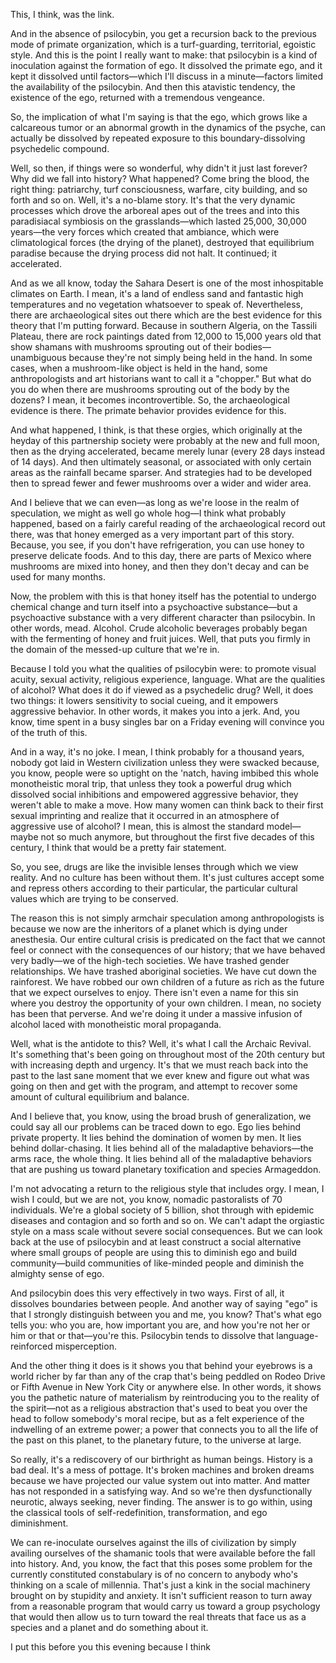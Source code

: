 This, I think, was the link.

And in the absence of psilocybin, you get a recursion back to the previous mode of primate organization, which is a turf-guarding, territorial, egoistic style. And this is the point I really want to make: that psilocybin is a kind of inoculation against the formation of ego. It dissolved the primate ego, and it kept it dissolved until factors—which I'll discuss in a minute—factors limited the availability of the psilocybin. And then this atavistic tendency, the existence of the ego, returned with a tremendous vengeance.

So, the implication of what I'm saying is that the ego, which grows like a calcareous tumor or an abnormal growth in the dynamics of the psyche, can actually be dissolved by repeated exposure to this boundary-dissolving psychedelic compound.

Well, so then, if things were so wonderful, why didn't it just last forever? Why did we fall into history? What happened? Come bring the blood, the right thing: patriarchy, turf consciousness, warfare, city building, and so forth and so on. Well, it's a no-blame story. It's that the very dynamic processes which drove the arboreal apes out of the trees and into this paradisiacal symbiosis on the grasslands—which lasted 25,000, 30,000 years—the very forces which created that ambiance, which were climatological forces (the drying of the planet), destroyed that equilibrium paradise because the drying process did not halt. It continued; it accelerated.

And as we all know, today the Sahara Desert is one of the most inhospitable climates on Earth. I mean, it's a land of endless sand and fantastic high temperatures and no vegetation whatsoever to speak of. Nevertheless, there are archaeological sites out there which are the best evidence for this theory that I'm putting forward. Because in southern Algeria, on the Tassili Plateau, there are rock paintings dated from 12,000 to 15,000 years old that show shamans with mushrooms sprouting out of their bodies—unambiguous because they're not simply being held in the hand. In some cases, when a mushroom-like object is held in the hand, some anthropologists and art historians want to call it a "chopper." But what do you do when there are mushrooms sprouting out of the body by the dozens? I mean, it becomes incontrovertible. So, the archaeological evidence is there. The primate behavior provides evidence for this.

And what happened, I think, is that these orgies, which originally at the heyday of this partnership society were probably at the new and full moon, then as the drying accelerated, became merely lunar (every 28 days instead of 14 days). And then ultimately seasonal, or associated with only certain areas as the rainfall became sparser. And strategies had to be developed then to spread fewer and fewer mushrooms over a wider and wider area.

And I believe that we can even—as long as we're loose in the realm of speculation, we might as well go whole hog—I think what probably happened, based on a fairly careful reading of the archaeological record out there, was that honey emerged as a very important part of this story. Because, you see, if you don't have refrigeration, you can use honey to preserve delicate foods. And to this day, there are parts of Mexico where mushrooms are mixed into honey, and then they don't decay and can be used for many months.

Now, the problem with this is that honey itself has the potential to undergo chemical change and turn itself into a psychoactive substance—but a psychoactive substance with a very different character than psilocybin. In other words, mead. Alcohol. Crude alcoholic beverages probably began with the fermenting of honey and fruit juices. Well, that puts you firmly in the domain of the messed-up culture that we're in.

Because I told you what the qualities of psilocybin were: to promote visual acuity, sexual activity, religious experience, language. What are the qualities of alcohol? What does it do if viewed as a psychedelic drug? Well, it does two things: it lowers sensitivity to social cueing, and it empowers aggressive behavior. In other words, it makes you into a jerk. And, you know, time spent in a busy singles bar on a Friday evening will convince you of the truth of this.

And in a way, it's no joke. I mean, I think probably for a thousand years, nobody got laid in Western civilization unless they were swacked because, you know, people were so uptight on the 'natch, having imbibed this whole monotheistic moral trip, that unless they took a powerful drug which dissolved social inhibitions and empowered aggressive behavior, they weren't able to make a move. How many women can think back to their first sexual imprinting and realize that it occurred in an atmosphere of aggressive use of alcohol? I mean, this is almost the standard model—maybe not so much anymore, but throughout the first five decades of this century, I think that would be a pretty fair statement.

So, you see, drugs are like the invisible lenses through which we view reality. And no culture has been without them. It's just cultures accept some and repress others according to their particular, the particular cultural values which are trying to be conserved.

The reason this is not simply armchair speculation among anthropologists is because we now are the inheritors of a planet which is dying under anesthesia. Our entire cultural crisis is predicated on the fact that we cannot feel or connect with the consequences of our history; that we have behaved very badly—we of the high-tech societies. We have trashed gender relationships. We have trashed aboriginal societies. We have cut down the rainforest. We have robbed our own children of a future as rich as the future that we expect ourselves to enjoy. There isn't even a name for this sin where you destroy the opportunity of your own children. I mean, no society has been that perverse. And we're doing it under a massive infusion of alcohol laced with monotheistic moral propaganda.

Well, what is the antidote to this? Well, it's what I call the Archaic Revival. It's something that's been going on throughout most of the 20th century but with increasing depth and urgency. It's that we must reach back into the past to the last sane moment that we ever knew and figure out what was going on then and get with the program, and attempt to recover some amount of cultural equilibrium and balance.

And I believe that, you know, using the broad brush of generalization, we could say all our problems can be traced down to ego. Ego lies behind private property. It lies behind the domination of women by men. It lies behind dollar-chasing. It lies behind all of the maladaptive behaviors—the arms race, the whole thing. It lies behind all of the maladaptive behaviors that are pushing us toward planetary toxification and species Armageddon.

I'm not advocating a return to the religious style that includes orgy. I mean, I wish I could, but we are not, you know, nomadic pastoralists of 70 individuals. We're a global society of 5 billion, shot through with epidemic diseases and contagion and so forth and so on. We can't adapt the orgiastic style on a mass scale without severe social consequences. But we can look back at the use of psilocybin and at least construct a social alternative where small groups of people are using this to diminish ego and build community—build communities of like-minded people and diminish the almighty sense of ego.

And psilocybin does this very effectively in two ways. First of all, it dissolves boundaries between people. And another way of saying "ego" is that I strongly distinguish between you and me, you know? That's what ego tells you: who you are, how important you are, and how you're not her or him or that or that—you're this. Psilocybin tends to dissolve that language-reinforced misperception.

And the other thing it does is it shows you that behind your eyebrows is a world richer by far than any of the crap that's being peddled on Rodeo Drive or Fifth Avenue in New York City or anywhere else. In other words, it shows you the pathetic nature of materialism by reintroducing you to the reality of the spirit—not as a religious abstraction that's used to beat you over the head to follow somebody's moral recipe, but as a felt experience of the indwelling of an extreme power; a power that connects you to all the life of the past on this planet, to the planetary future, to the universe at large.

So really, it's a rediscovery of our birthright as human beings. History is a bad deal. It's a mess of pottage. It's broken machines and broken dreams because we have projected our value system out into matter. And matter has not responded in a satisfying way. And so we're then dysfunctionally neurotic, always seeking, never finding. The answer is to go within, using the classical tools of self-redefinition, transformation, and ego diminishment.

We can re-inoculate ourselves against the ills of civilization by simply availing ourselves of the shamanic tools that were available before the fall into history. And, you know, the fact that this poses some problem for the currently constituted constabulary is of no concern to anybody who's thinking on a scale of millennia. That's just a kink in the social machinery brought on by stupidity and anxiety. It isn't sufficient reason to turn away from a reasonable program that would carry us toward a group psychology that would then allow us to turn toward the real threats that face us as a species and a planet and do something about it.

I put this before you this evening because I think
